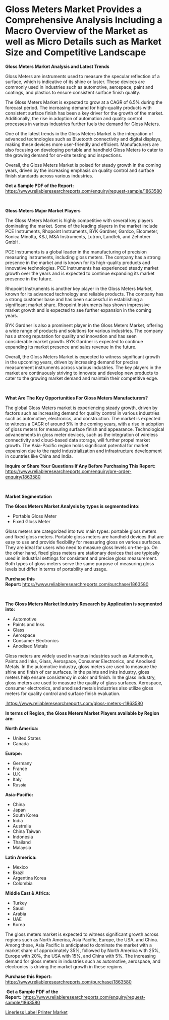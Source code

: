 <p><h1>Gloss Meters Market Provides a Comprehensive Analysis Including a Macro Overview of the Market as well as Micro Details such as Market Size and Competitive Landscape</h1></p><p><strong>Gloss Meters Market Analysis and Latest Trends</strong></p>
<p><p>Gloss Meters are instruments used to measure the specular reflection of a surface, which is indicative of its shine or luster. These devices are commonly used in industries such as automotive, aerospace, paint and coatings, and plastics to ensure consistent surface finish quality.</p><p>The Gloss Meters Market is expected to grow at a CAGR of 6.5% during the forecast period. The increasing demand for high-quality products with consistent surface finish has been a key driver for the growth of the market. Additionally, the rise in adoption of automation and quality control processes in various industries further fuels the demand for Gloss Meters.</p><p>One of the latest trends in the Gloss Meters Market is the integration of advanced technologies such as Bluetooth connectivity and digital displays, making these devices more user-friendly and efficient. Manufacturers are also focusing on developing portable and handheld Gloss Meters to cater to the growing demand for on-site testing and inspections.</p><p>Overall, the Gloss Meters Market is poised for steady growth in the coming years, driven by the increasing emphasis on quality control and surface finish standards across various industries.</p></p>
<p><strong>Get a Sample PDF of the Report:&nbsp;</strong> <a href="https://www.reliableresearchreports.com/enquiry/request-sample/1863580">https://www.reliableresearchreports.com/enquiry/request-sample/1863580</a></p>
<p>&nbsp;</p>
<p><strong>Gloss Meters Major Market Players</strong></p>
<p><p>The Gloss Meters Market is highly competitive with several key players dominating the market. Some of the leading players in the market include PCE Instruments, Rhopoint Instruments, BYK Gardner, Gardco, Elcometer, Konica Minolta, KSJ, M&A Instruments, Lutron, Landtek, and Zehntner GmbH.</p><p>PCE Instruments is a global leader in the manufacturing of precision measuring instruments, including gloss meters. The company has a strong presence in the market and is known for its high-quality products and innovative technologies. PCE Instruments has experienced steady market growth over the years and is expected to continue expanding its market presence in the future.</p><p>Rhopoint Instruments is another key player in the Gloss Meters Market, known for its advanced technology and reliable products. The company has a strong customer base and has been successful in establishing a significant market share. Rhopoint Instruments has shown impressive market growth and is expected to see further expansion in the coming years.</p><p>BYK Gardner is also a prominent player in the Gloss Meters Market, offering a wide range of products and solutions for various industries. The company has a strong reputation for quality and innovation and has seen considerable market growth. BYK Gardner is expected to continue expanding its market presence and sales revenue in the future.</p><p>Overall, the Gloss Meters Market is expected to witness significant growth in the upcoming years, driven by increasing demand for precise measurement instruments across various industries. The key players in the market are continuously striving to innovate and develop new products to cater to the growing market demand and maintain their competitive edge.</p></p>
<p>&nbsp;</p>
<p><strong>What Are The Key Opportunities For Gloss Meters Manufacturers?</strong></p>
<p><p>The global Gloss Meters market is experiencing steady growth, driven by factors such as increasing demand for quality control in various industries such as automotive, electronics, and construction. The market is expected to witness a CAGR of around 5% in the coming years, with a rise in adoption of gloss meters for measuring surface finish and appearance. Technological advancements in gloss meter devices, such as the integration of wireless connectivity and cloud-based data storage, will further propel market growth. The Asia-Pacific region holds significant potential for market expansion due to the rapid industrialization and infrastructure development in countries like China and India.</p></p>
<p><strong>Inquire or Share Your Questions If Any Before Purchasing This Report:</strong> <a href="https://www.reliableresearchreports.com/enquiry/pre-order-enquiry/1863580">https://www.reliableresearchreports.com/enquiry/pre-order-enquiry/1863580</a></p>
<p>&nbsp;</p>
<p><strong>Market Segmentation</strong></p>
<p><strong>The Gloss Meters Market Analysis by types is segmented into:</strong></p>
<p><ul><li>Portable Gloss Meter</li><li>Fixed Gloss Meter</li></ul></p>
<p><p>Gloss meters are categorized into two main types: portable gloss meters and fixed gloss meters. Portable gloss meters are handheld devices that are easy to use and provide flexibility for measuring gloss on various surfaces. They are ideal for users who need to measure gloss levels on-the-go. On the other hand, fixed gloss meters are stationary devices that are typically used in industrial settings for consistent and precise gloss measurement. Both types of gloss meters serve the same purpose of measuring gloss levels but differ in terms of portability and usage.</p></p>
<p><strong>Purchase this Report:&nbsp;</strong><a href="https://www.reliableresearchreports.com/purchase/1863580">https://www.reliableresearchreports.com/purchase/1863580</a></p>
<p>&nbsp;</p>
<p><strong>The Gloss Meters Market Industry Research by Application is segmented into:</strong></p>
<p><ul><li>Automotive</li><li>Paints and Inks</li><li>Glass</li><li>Aerospace</li><li>Consumer Electronics</li><li>Anodised Metals</li></ul></p>
<p><p>Gloss meters are widely used in various industries such as Automotive, Paints and Inks, Glass, Aerospace, Consumer Electronics, and Anodised Metals. In the automotive industry, gloss meters are used to measure the shine and finish of car surfaces. In the paints and inks industry, gloss meters help ensure consistency in color and finish. In the glass industry, gloss meters are used to measure the quality of glass surfaces. Aerospace, consumer electronics, and anodised metals industries also utilize gloss meters for quality control and surface finish evaluation.</p></p>
<p><a href="https://www.reliableresearchreports.com/gloss-meters-r1863580">&nbsp;https://www.reliableresearchreports.com/gloss-meters-r1863580</a></p>
<p><strong>In terms of Region, the Gloss Meters Market Players available by Region are:</strong></p>
<p>
    <p> <strong> North America: </strong>
        <ul>
            <li>United States</li>
            <li>Canada</li>
        </ul>
        </p> 
    <p> <strong> Europe: </strong>
        <ul>
            <li>Germany</li>
            <li>France</li>
            <li>U.K.</li>
            <li>Italy</li>
            <li>Russia</li>
        </ul>
        </p> 
    <p> <strong> Asia-Pacific: </strong>
        <ul>
            <li>China</li>
            <li>Japan</li>
            <li>South Korea</li>
            <li>India</li>
            <li>Australia</li>
            <li>China Taiwan</li>
            <li>Indonesia</li>
            <li>Thailand</li>
            <li>Malaysia</li>
        </ul>
        </p> 
    <p> <strong> Latin America: </strong>
        <ul>
            <li>Mexico</li>
            <li>Brazil</li>
            <li>Argentina Korea</li>
            <li>Colombia</li>
        </ul>
        </p> 
    <p> <strong> Middle East & Africa: </strong>
        <ul>
            <li>Turkey</li>
            <li>Saudi</li>
            <li>Arabia</li>
            <li>UAE</li>
            <li>Korea</li>
        </ul>
    </p>
    </p>
<p><p>The gloss meters market is expected to witness significant growth across regions such as North America, Asia Pacific, Europe, the USA, and China. Among these, Asia Pacific is anticipated to dominate the market with a market share of approximately 35%, followed by North America with 25%, Europe with 20%, the USA with 15%, and China with 5%. The increasing demand for gloss meters in industries such as automotive, aerospace, and electronics is driving the market growth in these regions.</p></p>
<p><strong>Purchase this Report: </strong><a href="https://www.reliableresearchreports.com/purchase/1863580">https://www.reliableresearchreports.com/purchase/1863580</a></p>
<p>&nbsp;<strong>Get a Sample PDF of the Report:&nbsp;&nbsp;</strong><a href="https://www.reliableresearchreports.com/enquiry/request-sample/1863580">https://www.reliableresearchreports.com/enquiry/request-sample/1863580</a></p>
<p><strong></strong></p>
<p><p><a href="https://github.com/airdrophunter675/Market-Research-Report-List-1/blob/main/linerless-label-printer-market.md">Linerless Label Printer Market</a></p></p>